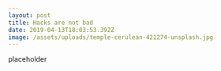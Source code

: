 ```yaml
---
layout: post
title: Hacks are not bad
date: 2019-04-13T18:03:53.392Z
image: /assets/uploads/temple-cerulean-421274-unsplash.jpg
---
```

placeholder
